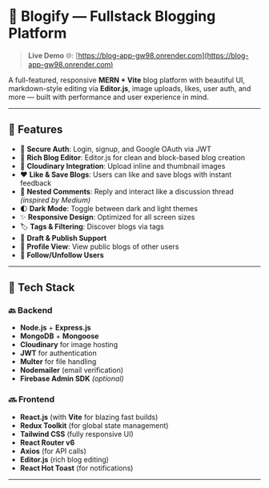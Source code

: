 # 📝 Blogify — Fullstack Blogging Platform

> **Live Demo** 🌐: [https://blog-app-gw98.onrender.com](https://blog-app-gw98.onrender.com)

A full-featured, responsive **MERN + Vite** blog platform with beautiful UI, markdown-style editing via **Editor.js**, image uploads, likes, user auth, and more — built with performance and user experience in mind.

---

## 🚀 Features

- 🔐 **Secure Auth**: Login, signup, and Google OAuth via JWT
- 📝 **Rich Blog Editor**: Editor.js for clean and block-based blog creation
- 📸 **Cloudinary Integration**: Upload inline and thumbnail images
- ❤️ **Like & Save Blogs**: Users can like and save blogs with instant feedback
- 💬 **Nested Comments**: Reply and interact like a discussion thread *(inspired by Medium)*
- 🌓 **Dark Mode**: Toggle between dark and light themes
- ✨ **Responsive Design**: Optimized for all screen sizes
- 🏷️ **Tags & Filtering**: Discover blogs via tags
- 📄 **Draft & Publish Support**
- 🔎 **Profile View**: View public blogs of other users
- 🔁 **Follow/Unfollow Users**

---

## 🧱 Tech Stack

### 🔙 Backend
- **Node.js** + **Express.js**
- **MongoDB** + **Mongoose**
- **Cloudinary** for image hosting
- **JWT** for authentication
- **Multer** for file handling
- **Nodemailer** (email verification)
- **Firebase Admin SDK** *(optional)*

### 🔜 Frontend
- **React.js** (with **Vite** for blazing fast builds)
- **Redux Toolkit** (for global state management)
- **Tailwind CSS** (fully responsive UI)
- **React Router v6**
- **Axios** (for API calls)
- **Editor.js** (rich blog editing)
- **React Hot Toast** (for notifications)

---



